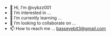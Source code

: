 - 👋 Hi, I’m @vybzz001
- 👀 I’m interested in ...
- 🌱 I’m currently learning ...
- 💞️ I’m looking to collaborate on ...
- 📫 How to reach me ... basseyebit3@gmail.com

<!---
vybzz001/vybzz001 is a ✨ special ✨ repository because its `README.md` (this file) appears on your GitHub profile.
You can click the Preview link to take a look at your changes.
--->
